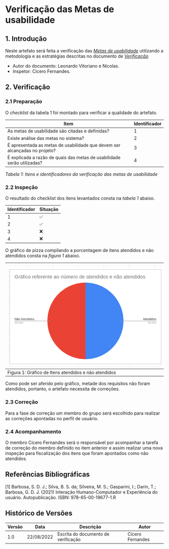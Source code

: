 # Verificação das Metas de usabilidade

## 1. Introdução

Neste artefato será feita a verificação das
[_Metas de usabilidade_](/analise_de_requisitos/metas_de_usabilidade.md) utilizando a metodologia e as estratégias descritas no documento
de [_Verificação_](analise/verif_principal.md)

- Autor do documento: Leonardo Vitoriano e Nicolas.
- Inspetor: Cícero Fernandes.

## 2. Verificação

### 2.1 Preparação

O _checklist_ da tabela 1 foi montado para verificar a qualidade do artefato.

| Item                                                                       | Identificador |
| -------------------------------------------------------------------------- | ------------- |
| As metas de usabilidade são citadas e definidas?                           | 1             |
| Existe análise das metas no sistema?                                       | 2             |
| É apresentada as metas de usabilidade que devem ser alcançadas no projeto? | 3             |
| É explicada a razão de quais das metas de usabilidade serão utilizadas?    | 4             |

_Tabela 1: Itens e identificadores da verificação das metas de usabilidade_

### 2.2 Inspeção

O resultado do checklist dos itens levantados consta na _tabela 1_ abaixo.

| Identificador | Situação |
| ------------- | -------- |
| 1             | ✅       |
| 2             | ✅       |
| 3             | ❌       |
| 4             | ❌       |

O gráfico de pizza compilando a porcentagem de itens atendidos e não atendidos consta na _figura 1_ abaixo.

| ![imagemGráfico](../../_media/graficoMetasIHC.png)   |
| ---------------------------------------------------- |
| Figura 1: Gráfico de Itens atendidos e não atendidos |

Como pode ser aferido pelo gráfico, metade dos requisitos não foram atendidos, portanto, o artefato necessita de correções.

### 2.3 Correção

Para a fase de correção um membro do grupo será escolhido para realizar as correções apontadas no perfil de usuário.

### 2.4 Acompanhamento

O membro Cícero Fernandes será o responsável por acompanhar a tarefa de correção do membro definido no item anterior e assim realizar uma nova inspeção para fiscalização dos itens que foram apontados como não atendidos.

## Referências Bibliográficas

[1] Barbosa, S. D. J.; Silva, B. S. da; Silveira, M. S.; Gasparini, I.; Darin, T.; Barbosa, G. D. J. (2021)
Interação Humano-Computador e Experiência do usuário. Autopublicação. ISBN: 978-65-00-19677-1.R

## Histórico de Versões

| Versão | Data       | Descrição                           | Autor            |
| ------ | ---------- | ----------------------------------- | ---------------- |
| 1.0    | 22/08/2022 | Escrita do documento de verificação | Cícero Fernandes |

